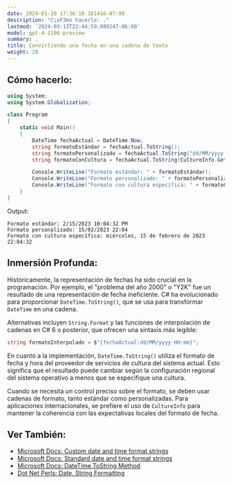 ```yaml
---
date: 2024-01-20 17:36:10.161416-07:00
description: "C\xF3mo hacerlo: ."
lastmod: '2024-03-13T22:44:59.089247-06:00'
model: gpt-4-1106-preview
summary: .
title: Convirtiendo una fecha en una cadena de texto
weight: 28
---
```


## Cómo hacerlo:
```C#
using System;
using System.Globalization;

class Program
{
    static void Main()
    {
        DateTime fechaActual = DateTime.Now;
        string formatoEstándar = fechaActual.ToString();
        string formatoPersonalizado = fechaActual.ToString("dd/MM/yyyy HH:mm");
        string formatoConCultura = fechaActual.ToString(CultureInfo.GetCultureInfo("es-ES"));

        Console.WriteLine("Formato estándar: " + formatoEstándar);
        Console.WriteLine("Formato personalizado: " + formatoPersonalizado);
        Console.WriteLine("Formato con cultura específica: " + formatoConCultura);
    }
}
```

Output:
```
Formato estándar: 2/15/2023 10:04:32 PM
Formato personalizado: 15/02/2023 22:04
Formato con cultura específica: miércoles, 15 de febrero de 2023 22:04:32
```

## Inmersión Profunda:
Históricamente, la representación de fechas ha sido crucial en la programación. Por ejemplo, el "problema del año 2000" o "Y2K" fue un resultado de una representación de fecha ineficiente. C# ha evolucionado para proporcionar `DateTime.ToString()`, que se usa para transformar `DateTime` en una cadena.

Alternativas incluyen `String.Format` y las funciones de interpolación de cadenas en C# 6 o posterior, que ofrecen una sintaxis más legible:

```C#
string formatoInterpolado = $"{fechaActual:dd/MM/yyyy HH:mm}";
```

En cuanto a la implementación, `DateTime.ToString()` utiliza el formato de fecha y hora del proveedor de servicios de cultura del sistema actual. Esto significa que el resultado puede cambiar según la configuración regional del sistema operativo a menos que se especifique una cultura.

Cuando se necesita un control preciso sobre el formato, se deben usar cadenas de formato, tanto estándar como personalizadas. Para aplicaciones internacionales, se prefiere el uso de `CultureInfo` para mantener la coherencia con las expectativas locales del formato de fecha.

## Ver También:
- [Microsoft Docs: Custom date and time format strings](https://docs.microsoft.com/en-us/dotnet/standard/base-types/custom-date-and-time-format-strings)
- [Microsoft Docs: Standard date and time format strings](https://docs.microsoft.com/en-us/dotnet/standard/base-types/standard-date-and-time-format-strings)
- [Microsoft Docs: DateTime.ToString Method](https://docs.microsoft.com/en-us/dotnet/api/system.datetime.tostring)
- [Dot Net Perls: Date, String Formatting](https://www.dotnetperls.com/datetime-format)
